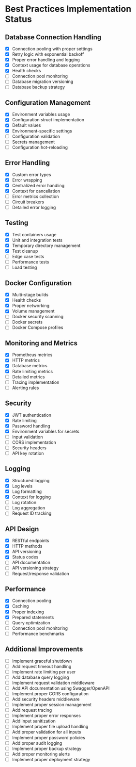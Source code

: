 # Best Practices Implementation Status

## Database Connection Handling
- [x] Connection pooling with proper settings
- [x] Retry logic with exponential backoff
- [x] Proper error handling and logging
- [x] Context usage for database operations
- [x] Health checks
- [ ] Connection pool monitoring
- [ ] Database migration versioning
- [ ] Database backup strategy

## Configuration Management
- [x] Environment variables usage
- [x] Configuration struct implementation
- [x] Default values
- [x] Environment-specific settings
- [ ] Configuration validation
- [ ] Secrets management
- [ ] Configuration hot-reloading

## Error Handling
- [x] Custom error types
- [x] Error wrapping
- [x] Centralized error handling
- [x] Context for cancellation
- [ ] Error metrics collection
- [ ] Circuit breakers
- [ ] Detailed error logging

## Testing
- [x] Test containers usage
- [x] Unit and integration tests
- [x] Temporary directory management
- [x] Test cleanup
- [ ] Edge case tests
- [ ] Performance tests
- [ ] Load testing

## Docker Configuration
- [x] Multi-stage builds
- [x] Health checks
- [x] Proper networking
- [x] Volume management
- [ ] Docker security scanning
- [ ] Docker secrets
- [ ] Docker Compose profiles

## Monitoring and Metrics
- [x] Prometheus metrics
- [x] HTTP metrics
- [x] Database metrics
- [x] Rate limiting metrics
- [ ] Detailed metrics
- [ ] Tracing implementation
- [ ] Alerting rules

## Security
- [x] JWT authentication
- [x] Rate limiting
- [x] Password handling
- [x] Environment variables for secrets
- [ ] Input validation
- [ ] CORS implementation
- [ ] Security headers
- [ ] API key rotation

## Logging
- [x] Structured logging
- [x] Log levels
- [x] Log formatting
- [x] Context for logging
- [ ] Log rotation
- [ ] Log aggregation
- [ ] Request ID tracking

## API Design
- [x] RESTful endpoints
- [x] HTTP methods
- [x] API versioning
- [x] Status codes
- [ ] API documentation
- [ ] API versioning strategy
- [ ] Request/response validation

## Performance
- [x] Connection pooling
- [x] Caching
- [x] Proper indexing
- [x] Prepared statements
- [ ] Query optimization
- [ ] Connection pool monitoring
- [ ] Performance benchmarks

## Additional Improvements
- [ ] Implement graceful shutdown
- [ ] Add request timeout handling
- [ ] Implement rate limiting per user
- [ ] Add database query logging
- [ ] Implement request validation middleware
- [ ] Add API documentation using Swagger/OpenAPI
- [ ] Implement proper CORS configuration
- [ ] Add security headers middleware
- [ ] Implement proper session management
- [ ] Add request tracing
- [ ] Implement proper error responses
- [ ] Add input sanitization
- [ ] Implement proper file upload handling
- [ ] Add proper validation for all inputs
- [ ] Implement proper password policies
- [ ] Add proper audit logging
- [ ] Implement proper backup strategy
- [ ] Add proper monitoring alerts
- [ ] Implement proper deployment strategy 